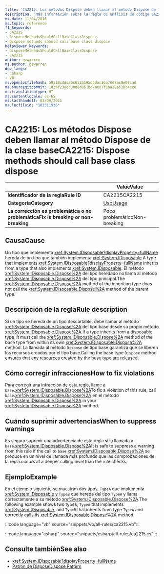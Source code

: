 ```yaml
---
title: 'CA2215: Los métodos Dispose deben llamar al método Dispose de la clase base (análisis de código)'
description: 'Más información sobre la regla de análisis de código CA2215: Los métodos Dispose deben llamar al método Dispose de la clase base'
ms.date: 11/04/2016
ms.topic: reference
f1_keywords:
- CA2215
- DisposeMethodsShouldCallBaseClassDispose
- Dispose methods should call base class dispose
helpviewer_keywords:
- DisposeMethodsShouldCallBaseClassDispose
- CA2215
author: gewarren
ms.author: gewarren
dev_langs:
- CSharp
- VB
ms.openlocfilehash: 59a18cddca3c052b195d6dac16b76d8ac8e09cad
ms.sourcegitcommit: 1d3af230ec30d8d061be7a887f6ba38a530c4ece
ms.translationtype: HT
ms.contentlocale: es-ES
ms.lasthandoff: 03/09/2021
ms.locfileid: "102511936"
---
```

# <a name="ca2215-dispose-methods-should-call-base-class-dispose"></a><span data-ttu-id="dd6c4-103">CA2215: Los métodos Dispose deben llamar al método Dispose de la clase base</span><span class="sxs-lookup"><span data-stu-id="dd6c4-103">CA2215: Dispose methods should call base class dispose</span></span>

| | <span data-ttu-id="dd6c4-104">Value</span><span class="sxs-lookup"><span data-stu-id="dd6c4-104">Value</span></span> |
|-|-|
| <span data-ttu-id="dd6c4-105">**Identificador de la regla**</span><span class="sxs-lookup"><span data-stu-id="dd6c4-105">**Rule ID**</span></span> |<span data-ttu-id="dd6c4-106">CA2215</span><span class="sxs-lookup"><span data-stu-id="dd6c4-106">CA2215</span></span>|
| <span data-ttu-id="dd6c4-107">**Categoría**</span><span class="sxs-lookup"><span data-stu-id="dd6c4-107">**Category**</span></span> |[<span data-ttu-id="dd6c4-108">Uso</span><span class="sxs-lookup"><span data-stu-id="dd6c4-108">Usage</span></span>](usage-warnings.md)|
| <span data-ttu-id="dd6c4-109">**La corrección es problemática o no problemática**</span><span class="sxs-lookup"><span data-stu-id="dd6c4-109">**Fix is breaking or non-breaking**</span></span> |<span data-ttu-id="dd6c4-110">Poco problemático</span><span class="sxs-lookup"><span data-stu-id="dd6c4-110">Non-breaking</span></span>|

## <a name="cause"></a><span data-ttu-id="dd6c4-111">Causa</span><span class="sxs-lookup"><span data-stu-id="dd6c4-111">Cause</span></span>

<span data-ttu-id="dd6c4-112">Un tipo que implementa <xref:System.IDisposable?displayProperty=fullName> hereda de un tipo que también implementa <xref:System.IDisposable>.</span><span class="sxs-lookup"><span data-stu-id="dd6c4-112">A type that implements <xref:System.IDisposable?displayProperty=fullName> inherits from a type that also implements <xref:System.IDisposable>.</span></span> <span data-ttu-id="dd6c4-113">El método <xref:System.IDisposable.Dispose%2A> del tipo heredado no llama al método <xref:System.IDisposable.Dispose%2A> del tipo principal.</span><span class="sxs-lookup"><span data-stu-id="dd6c4-113">The <xref:System.IDisposable.Dispose%2A> method of the inheriting type does not call the <xref:System.IDisposable.Dispose%2A> method of the parent type.</span></span>

## <a name="rule-description"></a><span data-ttu-id="dd6c4-114">Descripción de la regla</span><span class="sxs-lookup"><span data-stu-id="dd6c4-114">Rule description</span></span>

<span data-ttu-id="dd6c4-115">Si un tipo se hereda de un tipo descartable, debe llamar al método <xref:System.IDisposable.Dispose%2A> del tipo base desde su propio método <xref:System.IDisposable.Dispose%2A>.</span><span class="sxs-lookup"><span data-stu-id="dd6c4-115">If a type inherits from a disposable type, it must call the <xref:System.IDisposable.Dispose%2A> method of the base type from within its own <xref:System.IDisposable.Dispose%2A> method.</span></span> <span data-ttu-id="dd6c4-116">La llamada al método `Dispose` de tipo base garantiza que se liberen los recursos creados por el tipo base.</span><span class="sxs-lookup"><span data-stu-id="dd6c4-116">Calling the base type `Dispose` method ensures that any resources created by the base type are released.</span></span>

## <a name="how-to-fix-violations"></a><span data-ttu-id="dd6c4-117">Cómo corregir infracciones</span><span class="sxs-lookup"><span data-stu-id="dd6c4-117">How to fix violations</span></span>

<span data-ttu-id="dd6c4-118">Para corregir una infracción de esta regla, llame a `base`.<xref:System.IDisposable.Dispose%2A></span><span class="sxs-lookup"><span data-stu-id="dd6c4-118">To fix a violation of this rule, call `base`.<xref:System.IDisposable.Dispose%2A></span></span> <span data-ttu-id="dd6c4-119">en el método <xref:System.IDisposable.Dispose%2A>.</span><span class="sxs-lookup"><span data-stu-id="dd6c4-119">in your <xref:System.IDisposable.Dispose%2A> method.</span></span>

## <a name="when-to-suppress-warnings"></a><span data-ttu-id="dd6c4-120">Cuándo suprimir advertencias</span><span class="sxs-lookup"><span data-stu-id="dd6c4-120">When to suppress warnings</span></span>

<span data-ttu-id="dd6c4-121">Es seguro suprimir una advertencia de esta regla si la llamada a `base`.<xref:System.IDisposable.Dispose%2A></span><span class="sxs-lookup"><span data-stu-id="dd6c4-121">It is safe to suppress a warning from this rule if the call to `base`.<xref:System.IDisposable.Dispose%2A></span></span> <span data-ttu-id="dd6c4-122">se produce en un nivel de llamada más profundo que las comprobaciones de la regla.</span><span class="sxs-lookup"><span data-stu-id="dd6c4-122">occurs at a deeper calling level than the rule checks.</span></span>

## <a name="example"></a><span data-ttu-id="dd6c4-123">Ejemplo</span><span class="sxs-lookup"><span data-stu-id="dd6c4-123">Example</span></span>

<span data-ttu-id="dd6c4-124">En el ejemplo siguiente se muestran dos tipos, `TypeA` que implementa <xref:System.IDisposable> y `TypeB` que hereda del tipo `TypeA` y llama correctamente a su método <xref:System.IDisposable.Dispose%2A>.</span><span class="sxs-lookup"><span data-stu-id="dd6c4-124">The following example shows two types, `TypeA` that implements <xref:System.IDisposable>, and `TypeB` that inherits from type `TypeA` and correctly calls its <xref:System.IDisposable.Dispose%2A> method.</span></span>

:::code language="vb" source="snippets/vb/all-rules/ca2215.vb":::

:::code language="csharp" source="snippets/csharp/all-rules/ca2215.cs":::

## <a name="see-also"></a><span data-ttu-id="dd6c4-125">Consulte también</span><span class="sxs-lookup"><span data-stu-id="dd6c4-125">See also</span></span>

- <xref:System.IDisposable?displayProperty=fullName>
- [<span data-ttu-id="dd6c4-126">Patrón de Dispose</span><span class="sxs-lookup"><span data-stu-id="dd6c4-126">Dispose Pattern</span></span>](../../../standard/garbage-collection/implementing-dispose.md)
